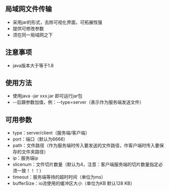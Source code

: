 ## 局域网文件传输
- 采用jar的形式，去除可视化界面，可拓展性强
- 提供可修改参数
- 须在同一局域网之下

## 注意事项
- java版本大于等于1.8

## 使用方法
- 使用java -jar xxx.jar 即可运行jar包
- --后跟参数加值，例：--type=server（表示作为服务端发送文件）

## 可用参数
- type：server/client（服务端/客户端）
- port：端口（默认为6666）
- path：文件路径（作为服务端时传入要发送的文件路径，作客户端时传入要保存的文件夹路径）
- ip：服务端ip
- slicenum：文件切片数量（默认为4，注意：客户端服务端的切片数量指定必须一致！！！）
- timeout：服务端等待的超时时间（单位为ms）
- bufferSize：io流使用的缓冲区大小（单位为KB 默认128 KB）

